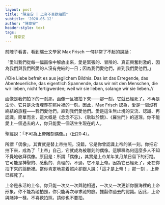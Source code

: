 ```yaml
---
layout: post
title: "陳韋安 | 上帝不喜歡拍照"
subtitle: '2020.05.12'
author: "陳韋安"
header-style: text
tags:
  - 陳韋安
---
```

前陣子看書，看到瑞士文學家 Max Frisch 一句非常了不起的說話：

「愛叫我們從每一幅画像中解放出來，愛是緊張的、冒險的、真正興奮刺激的，因為我們與我們所愛的人沒有完結的一日；因為我們愛他們，直到我們愛他們。」 

//Die Liebe befreit es aus jeglichem Bildnis. Das ist das Erregende, das Abenteuerliche, das eigentlich Spannende, dass wir mit den Menschen, die wir lieben, nicht fertigwerden; weil wir sie lieben, solange wir sie lieben.//

画像是我們拍下的一剎那。画像一旦被拍下來——那一刻，它就已經死了。不再是生命。它只是永恆埋葬在照片裡的一刻。因此，Max Frisch 認為，愛是一個沒有終結的旅程——我們愛他們，直到我們愛他們。愛是這生無止境的交流、認識、再認識。簡單而言，這大概是《念念不忘》、《耿耿於懷》、《羅生門》的道理。你不能愛上一個過去的人，你只能愛一個活生生現在的人。

聖經說：「不可為上帝雕刻偶像。」（出20:4）。

所謂「偶像」，其實就是替上帝拍照。沒錯，它是你曾認識上帝的某一刻。你把它拍下來，成為了「上帝」自己，它就成為被雕刻的偶像。這解釋為何這麼多人不知不覺地敬拜偶像。原因是：所謂「偶像」，其實是上帝某年某月某日留下的行蹤。它可能是神聖的、感動的、真理的。不過，它不是上帝。因為它已經死了，死在你拍下來的論斷裡。當你肯定地拿着照片卻跟人說：「這才是上帝！」那一刻
，上帝已經死了。

上帝是永活的上帝。你只能一次又一次與祂相遇，一次又一次更新你腦海裡的上帝形象。你不能為祂拍照，你只能再次尋求祂的臉。推翻你過去的認識。因此，上帝與賭神一樣，不喜歡拍照。請你也不要拍。
